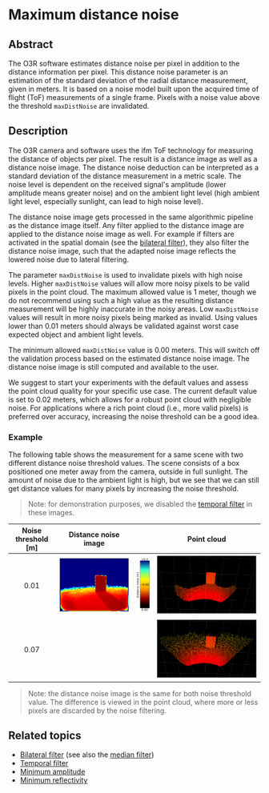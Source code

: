 # Maximum distance noise
## Abstract

The O3R software estimates distance noise per pixel in addition to the distance information per pixel. This distance noise parameter is an estimation of the standard deviation of the radial distance measurement, given in meters. It is based on a noise model built upon the acquired time of flight (ToF) measurements of a single frame. Pixels with a noise value above the threshold `maxDistNoise` are invalidated.


## Description
The O3R camera and software uses the ifm ToF technology for measuring the distance of objects per pixel. The result is a distance image as well as a distance noise image. The distance noise deduction can be interpreted as a standard deviation of the distance measurement in a metric scale. The noise level is dependent on the received signal's amplitude (lower amplitude means greater noise) and on the ambient light level (high ambient light level, especially sunlight, can lead to high noise level). 

The distance noise image gets processed in the same algorithmic pipeline as the distance image itself. Any filter applied to the distance image are applied to the distance noise image as well. For example if filters are activated in the spatial domain (see the [bilateral filter](INSERT-LINK)), they also filter the distance noise image, such that the adapted noise image reflects the lowered noise due to lateral filtering.

The parameter `maxDistNoise` is used to invalidate pixels with high noise levels. Higher `maxDistNoise` values will allow more noisy pixels to be  valid pixels in the point cloud. The maximum allowed value is 1 meter, though we do not recommend using such a high value as the resulting distance measurement will be highly inaccurate in the noisy areas. 
Low `maxDistNoise` values will result in more noisy pixels being marked as invalid. Using values lower than 0.01 meters should always be validated against worst case expected object and ambient light levels.    

The minimum allowed `maxDistNoise` value is 0.00 meters. This will switch off the validation process based on the estimated distance noise image. The distance noise image is still computed and available to the user.

We suggest to start your experiments with the default values and assess the point cloud quality for your specific use case. The current default value is set to 0.02 meters, which allows for a robust point cloud with negligible noise. For applications where a rich point cloud (i.e., more valid pixels) is preferred over accuracy, increasing the noise threshold can be a good idea.

### Example
The following table shows the measurement for a same scene with two different distance noise threshold values. The scene consists of a box positioned one meter away from the camera, outside in full sunlight. The amount of noise due to the ambient light is high, but we see that we can still get distance values for many pixels by increasing the noise threshold.
> Note: for demonstration purposes, we disabled the [temporal filter](temporalFilter.md) in these images.

| Noise threshold [m]| Distance noise image| | Point cloud|
|:--:|--|--|--|
| 0.01| ![Low noise threshold - noise image](resources/noise_outside_noise.png)| ![Color bar](resources/color_bar_noise.png)| ![Low noise threshold in the point cloud](resources/low_noise_001_outside_cloud.png)|
| 0.07 | | | ![Low noise threshold in the point cloud](resources/med_noise_007_outside_cloud.png)|

> Note: the distance noise image is the same for both noise threshold value. The difference is viewed in the point cloud, where more or less pixels are discarded by the noise filtering.

## Related topics
+ [Bilateral filter](INSERT-LINK) (see also the [median filter](INSERT-LINK))
+ [Temporal filter](INSERT-LINK)
+ [Minimum amplitude](INSERT-LINK)
+ [Minimum reflectivity](INSERT-LINK)
